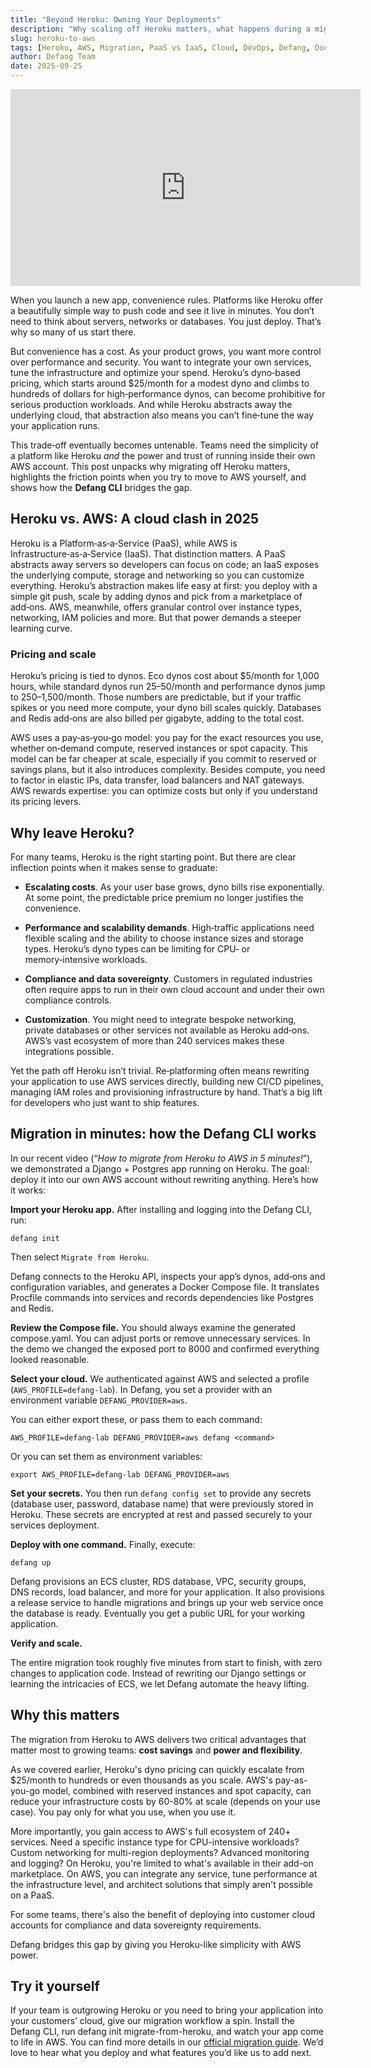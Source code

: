 ```yaml
---
title: "Beyond Heroku: Owning Your Deployments"
description: "Why scaling off Heroku matters, what happens during a migration, and how the Defang CLI makes the transition to AWS painless."
slug: heroku-to-aws
tags: [Heroku, AWS, Migration, PaaS vs IaaS, Cloud, DevOps, Defang, Docker Compose]
author: Defang Team
date: 2025-09-25
---
```


<iframe width="560" height="315" src="https://www.youtube.com/embed/9ER_T7_fUlU?si=KpdLEK7USLOtmOk3" title="YouTube video player" frameborder="0" allow="accelerometer; autoplay; clipboard-write; encrypted-media; gyroscope; picture-in-picture; web-share" referrerpolicy="strict-origin-when-cross-origin" allowfullscreen></iframe>


When you launch a new app, convenience rules. Platforms like Heroku offer a beautifully simple way to push code and see it live in minutes. You don’t need to think about servers, networks or databases. You just deploy. That’s why so many of us start there.

But convenience has a cost. As your product grows, you want more control over performance and security. You want to integrate your own services, tune the infrastructure and optimize your spend. Heroku’s dyno‑based pricing, which starts around $25/month for a modest dyno and climbs to hundreds of dollars for high‑performance dynos, can become prohibitive for serious production workloads. And while Heroku abstracts away the underlying cloud, that abstraction also means you can’t fine‑tune the way your application runs.

This trade‑off eventually becomes untenable. Teams need the simplicity of a platform like Heroku *and* the power and trust of running inside their own AWS account. This post unpacks why migrating off Heroku matters, highlights the friction points when you try to move to AWS yourself, and shows how the **Defang CLI** bridges the gap.

## **Heroku vs. AWS: A cloud clash in 2025**

Heroku is a Platform‑as‑a‑Service (PaaS), while AWS is Infrastructure‑as‑a‑Service (IaaS). That distinction matters. A PaaS abstracts away servers so developers can focus on code; an IaaS exposes the underlying compute, storage and networking so you can customize everything. Heroku’s abstraction makes life easy at first: you deploy with a simple git push, scale by adding dynos and pick from a marketplace of add‑ons. AWS, meanwhile, offers granular control over instance types, networking, IAM policies and more. But that power demands a steeper learning curve.

### **Pricing and scale**

Heroku’s pricing is tied to dynos. Eco dynos cost about $5/month for 1,000 hours, while standard dynos run $25–$50/month and performance dynos jump to $250–$1,500/month. Those numbers are predictable, but if your traffic spikes or you need more compute, your dyno bill scales quickly. Databases and Redis add‑ons are also billed per gigabyte, adding to the total cost.

AWS uses a pay‑as‑you‑go model: you pay for the exact resources you use, whether on‑demand compute, reserved instances or spot capacity. This model can be far cheaper at scale, especially if you commit to reserved or savings plans, but it also introduces complexity. Besides compute, you need to factor in elastic IPs, data transfer, load balancers and NAT gateways. AWS rewards expertise: you can optimize costs but only if you understand its pricing levers.

## **Why leave Heroku?**

For many teams, Heroku is the right starting point. But there are clear inflection points when it makes sense to graduate:

* **Escalating costs**. 
As your user base grows, dyno bills rise exponentially. At some point, the predictable price premium no longer justifies the convenience.

* **Performance and scalability demands**. 
High‑traffic applications need flexible scaling and the ability to choose instance sizes and storage types. Heroku’s dyno types can be limiting for CPU‑ or memory‑intensive workloads.

* **Compliance and data sovereignty**. 
Customers in regulated industries often require apps to run in their own cloud account and under their own compliance controls.

* **Customization**. 
You might need to integrate bespoke networking, private databases or other services not available as Heroku add‑ons. AWS’s vast ecosystem of more than 240 services makes these integrations possible.

Yet the path off Heroku isn’t trivial. Re‑platforming often means rewriting your application to use AWS services directly, building new CI/CD pipelines, managing IAM roles and provisioning infrastructure by hand. That’s a big lift for developers who just want to ship features.

## **Migration in minutes: how the Defang CLI works**

In our recent video (“*How to migrate from Heroku to AWS in 5 minutes!*”), we demonstrated a Django \+ Postgres app running on Heroku. The goal: deploy it into our own AWS account without rewriting anything. Here’s how it works:

**Import your Heroku app.** 
After installing and logging into the Defang CLI, run:

`defang init`

Then select `Migrate from Heroku`.

Defang connects to the Heroku API, inspects your app’s dynos, add‑ons and configuration variables, and generates a Docker Compose file. It translates Procfile commands into services and records dependencies like Postgres and Redis.

**Review the Compose file.** 
You should always examine the generated compose.yaml. You can adjust ports or remove unnecessary services. In the demo we changed the exposed port to 8000 and confirmed everything looked reasonable.

**Select your cloud.** 
We authenticated against AWS and selected a profile (`AWS_PROFILE=defang-lab`). In Defang, you set a provider with an environment variable `DEFANG_PROVIDER=aws`.

You can either export these, or pass them to each command:

`AWS_PROFILE=defang-lab DEFANG_PROVIDER=aws defang <command>`

Or you can set them as environment variables:

`export AWS_PROFILE=defang-lab DEFANG_PROVIDER=aws`

**Set your secrets.** 
You then run `defang config set` to provide any secrets (database user, password, database name) that were previously stored in Heroku. These secrets are encrypted at rest and passed securely to your services deployment.

**Deploy with one command.** 
Finally, execute:

`defang up`

Defang provisions an ECS cluster, RDS database, VPC, security groups, DNS records, load balancer, and more for your application. It also provisions a release service to handle migrations and brings up your web service once the database is ready. Eventually you get a public URL for your working application.

**Verify and scale.** 

The entire migration took roughly five minutes from start to finish, with zero changes to application code. Instead of rewriting our Django settings or learning the intricacies of ECS, we let Defang automate the heavy lifting.

## **Why this matters**

The migration from Heroku to AWS delivers two critical advantages that matter most to growing teams: **cost savings** and **power and flexibility**.

As we covered earlier, Heroku's dyno pricing can quickly escalate from $25/month to hundreds or even thousands as you scale. AWS's pay-as-you-go model, combined with reserved instances and spot capacity, can reduce your infrastructure costs by 60-80% at scale (depends on your use case). You pay only for what you use, when you use it.

More importantly, you gain access to AWS's full ecosystem of 240+ services. Need a specific instance type for CPU-intensive workloads? Custom networking for multi-region deployments? Advanced monitoring and logging? On Heroku, you're limited to what's available in their add-on marketplace. On AWS, you can integrate any service, tune performance at the infrastructure level, and architect solutions that simply aren't possible on a PaaS.

For some teams, there's also the benefit of deploying into customer cloud accounts for compliance and data sovereignty requirements. 

Defang bridges this gap by giving you Heroku-like simplicity with AWS power.

## **Try it yourself**

If your team is outgrowing Heroku or you need to bring your application into your customers’ cloud, give our migration workflow a spin. Install the Defang CLI, run defang init migrate-from-heroku, and watch your app come to life in AWS. You can find more details in our [official migration guide](https://docs.defang.io/docs/tutorials/migrating-from-heroku). We’d love to hear what you deploy and what features you’d like us to add next.